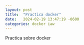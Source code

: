 ```yaml
---
layout: post
title:  "Practica docker"
date:   2024-02-19 13:47:19 -0600
categories: docker iaw
---
```


Practica sobre docker